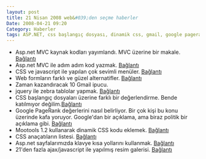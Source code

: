 ```yaml
---
layout: post
title: 21 Nisan 2008 web&#039;den seçme haberler
Date: 2008-04-21 09:20
Category: Haberler
tags: ASP.NET, css başlangıç dosyası, dinamik css, gmail, google pagerank, jquery, kısayollar, menü, resim galerisi, web-form
---
```


-   Asp.net MVC kaynak kodları yayımlandı. MVC üzerine bir makale.
    [Bağlantı][]
-   Asp.net MVC ile adım adım kod yazmak. [Bağlantı][1]
-   CSS ve javascript ile yapılan çok sevimli menüler. [Bağlantı][2]
-   Web formların farklı ve güzel alternatifler. [Bağlantı][3]
-   Zaman kazandıracak 10 Gmail ipucu. 
-   jquery ile zebra tablolar yapmak. [Bağlantı][5]
-   CSS başlangıç dosyaları üzerine farklı bir değerlendirme. Bende
    katılmıyor değilim.[Bağlantı][6]
-   Google PageRank değerlerini nasıl belirliyor. Bir çok kişi bu konu
    üzerinde kafa yoruyor. Google'dan bir açıklama, ama biraz politik
    bir açıklama gibi. [Bağlantı][7]
-   Mootools 1.2 kullanarak dinamik CSS kodu eklemek. [Bağlantı][8]
-   CSS anaçatıların listesi. [Bağlantı][9]
-   Asp.net sayfalarımızda klavye kısa yollarını kullanmak.
    [Bağlantı][10]
-   21'den fazla ajax/javascript ile yapılmış resim galerisi.
    [Bağlantı][11]


  [Bağlantı]: http://weblogs.asp.net/scottgu/archive/2008/04/16/asp-net-mvc-source-refresh-preview.aspx
    "asp.net mvc"
  [1]: http://weblogs.asp.net/fredriknormen/archive/2008/04/16/asp-net-mvc-framework-2-a-step-by-step-guide-to-create-a-simple-web-application.aspx
    "asp.net mvc kod yaz"
  [2]: http://www.noupe.com/css/multilevel-drop-down-navigation-menus-examples-and-tutorials.html
    "menü örnekleri"
  [3]: http://www.smashingmagazine.com/2008/04/17/web-form-design-modern-solutions-and-creative-ideas/
    "güzel web formları"
  [5]: http://skfox.com/2008/04/17/jquery-example-zebra-tables-striping/
    "jquery zebra tablo"
  [6]: http://snook.ca/archives/html_and_css/no_css_reset/
  [7]: http://googlesystem.blogspot.com/2008/04/finding-right-signals-to-rank-search.html
  [8]: http://davidwalsh.name/dynamically-load-stylesheets-mootools
    "dinamik cs kodu eklemek"
  [9]: http://webtecker.com/2008/04/17/list-of-css-frameworks/
    "css anaçatıları"
  [10]: http://www.dotnetcurry.com/ShowArticle.aspx?ID=91&AspxAutoDetectCookieSupport=1
    "kısa yollar"
  [11]: http://ntt.cc/2008/04/08/over-21-beautiful-javascript-and-ajax-based-solutions-to-our-gallery-requirements.html
    "resim galerisi"
